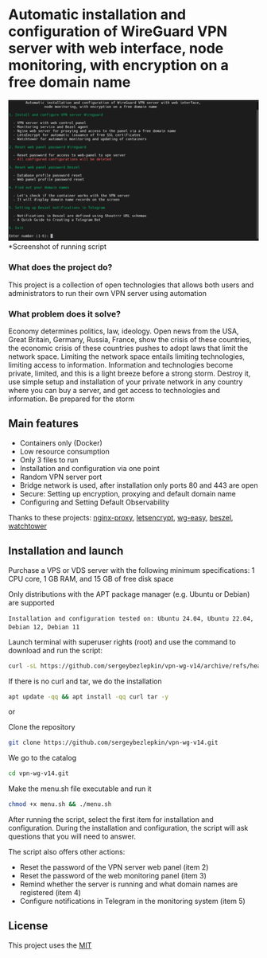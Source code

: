 # Automatic installation and configuration of WireGuard VPN server with web interface, node monitoring, with encryption on a free domain name

![menu.sh](/docs/screenshots/menu.PNG)
*Screenshot of running script

### What does the project do? 

This project is a collection of open technologies that allows both users and administrators to run their own VPN server using automation

### What problem does it solve?

Economy determines politics, law, ideology. Open news from the USA, Great Britain, Germany, Russia, France, show the crisis of these countries, the economic crisis of these countries pushes to adopt laws that limit the network space. Limiting the network space entails limiting technologies, limiting access to information. Information and technologies become private, limited, and this is a light breeze before a strong storm. Destroy it, use simple setup and installation of your private network in any country where you can buy a server, and get access to technologies and information. Be prepared for the storm

## Main features

-  Containers only (Docker)
-  Low resource consumption
-  Only 3 files to run
-  Installation and configuration via one point
-  Random VPN server port
-  Bridge network is used, after installation only ports 80 and 443 are open
-  Secure: Setting up encryption, proxying and default domain name
-  Configuring and Setting Default Observability

Thanks to these projects: [nginx-proxy](https://github.com/nginx-proxy/nginx-proxy), [letsencrypt](https://github.com/jwilder/docker-letsencrypt-nginx-proxy-companion), [wg-easy](https://github.com/wg-easy/wg-easy), [beszel](https://github.com/henrygd/beszel), [watchtower](https://github.com/containrrr/watchtower)

## Installation and launch

Purchase a VPS or VDS server with the following minimum specifications: 1 CPU core, 1 GB RAM, and 15 GB of free disk space

Only distributions with the APT package manager (e.g. Ubuntu or Debian) are supported

``Installation and configuration tested on: Ubuntu 24.04, Ubuntu 22.04, Debian 12, Debian 11``

Launch terminal with superuser rights (root) and use the command to download and run the script:
```sh
curl -sL https://github.com/sergeybezlepkin/vpn-wg-v14/archive/refs/heads/main.tar.gz | tar xz && cd vpn-wg-v14-main && chmod +x menu.sh && ./menu.sh
```
If there is no curl and tar, we do the installation
```sh
apt update -qq && apt install -qq curl tar -y
```

or

Clone the repository
```sh
git clone https://github.com/sergeybezlepkin/vpn-wg-v14.git
```
We go to the catalog
```sh
cd vpn-wg-v14.git
```
Make the menu.sh file executable and run it
```sh
chmod +x menu.sh && ./menu.sh
```

After running the script, select the first item for installation and configuration. During the installation and configuration, the script will ask questions that you will need to answer.

The script also offers other actions:

-  Reset the password of the VPN server web panel (item 2)
-  Reset the password of the web monitoring panel (item 3)
-  Remind whether the server is running and what domain names are registered (item 4)
-  Configure notifications in Telegram in the monitoring system (item 5)

## License

This project uses the [MIT](https://github.com/sergeybezlepkin/vpn-wg-v14/blob/main/LICENSE)
